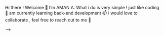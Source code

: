 Hi there ! Welcome 👋 
I’m AMAN A.
What i do is very simple ! just like coding 💞️ 
am currently learning back-end development 📫
i would love to collaborate , feel free to reach out to me 👀

-->
